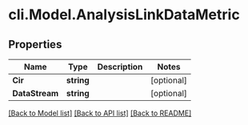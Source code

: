 # cli.Model.AnalysisLinkDataMetric

## Properties

Name | Type | Description | Notes
------------ | ------------- | ------------- | -------------
**Cir** | **string** |  | [optional] 
**DataStream** | **string** |  | [optional] 

[[Back to Model list]](../README.md#documentation-for-models) [[Back to API list]](../README.md#documentation-for-api-endpoints) [[Back to README]](../README.md)

